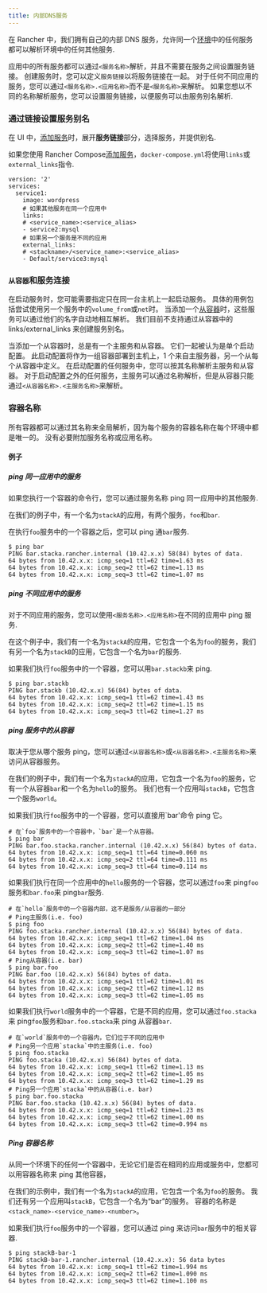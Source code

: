 ```yaml
---
title: 内部DNS服务
---
```


在 Rancher 中，我们拥有自己的内部 DNS 服务，允许同一个[环境](/docs/rancher1/configurations/environments/)中的任何服务都可以解析环境中的任何其他服务.

应用中的所有服务都可以通过`<服务名称>`解析，并且不需要在服务之间设置服务链接。 创建服务时，您可以定义`服务链接`以将服务链接在一起。 对于任何不同应用的服务，您可以通过`<服务名称>.<应用名称>`而不是`<服务名称>`来解析。 如果您想以不同的名称解析服务，您可以设置服务链接，以便服务可以由服务别名解析.

### 通过链接设置服务别名

在 UI 中，[添加服务](/docs/rancher1/infrastructure/cattle/adding-services/#在ui中添加服务)时，展开**服务链接**部分，选择服务，并提供别名.

如果您使用 Rancher Compose[添加服务](/docs/rancher1/infrastructure/cattle/adding-services/)，`docker-compose.yml`将使用`links`或`external_links`指令.

```
version: '2'
services:
  service1:
    image: wordpress
    # 如果其他服务在同一个应用中
    links:
    # <service_name>:<service_alias>
    - service2:mysql
    # 如果另一个服务是不同的应用
    external_links:
    # <stackname>/<service_name>:<service_alias>
    - Default/service3:mysql
```

### `从容器`和服务连接

在启动服务时，您可能需要指定只在同一台主机上一起启动服务。 具体的用例包括尝试使用另一个服务中的`volume_from`或`net`时。 当添加一个[从容器](/docs/rancher1/infrastructure/cattle/adding-services/#sidekick-服务)时，这些服务可以通过他们的名字自动地相互解析。 我们目前不支持通过从容器中的 links/external_links 来创建服务别名。

当添加一个从容器时，总是有一个主服务和从容器。 它们一起被认为是单个启动配置。 此启动配置将作为一组容器部署到主机上，1 个来自主服务器，另一个从每个从容器中定义。 在启动配置的任何服务中，您可以按其名称解析主服务和从容器。 对于启动配置之外的任何服务，主服务可以通过名称解析，但是从容器只能通过`<从容器名称>.<主服务名称>`来解析。

### 容器名称

所有容器都可以通过其名称来全局解析，因为每个服务的容器名称在每个环境中都是唯一的。 没有必要附加服务名称或应用名称。

#### 例子

##### ping 同一应用中的服务

如果您执行一个容器的命令行，您可以通过服务名称 ping 同一应用中的其他服务.

在我们的例子中，有一个名为`stackA`的应用，有两个服务，`foo`和`bar`.

在执行`foo`服务中的一个容器之后，您可以 ping 通`bar`服务.

```
$ ping bar
PING bar.stacka.rancher.internal (10.42.x.x) 58(84) bytes of data.
64 bytes from 10.42.x.x: icmp_seq=1 ttl=62 time=1.63 ms
64 bytes from 10.42.x.x: icmp_seq=2 ttl=62 time=1.13 ms
64 bytes from 10.42.x.x: icmp_seq=3 ttl=62 time=1.07 ms
```

##### ping 不同应用中的服务

对于不同应用的服务，您可以使用`<服务名称>.<应用名称>`在不同的应用中 ping 服务.

在这个例子中，我们有一个名为`stackA`的应用，它包含一个名为`foo`的服务，我们有另一个名为`stackB`的应用，它包含一个名为`bar`的服务.

如果我们执行`foo`服务中的一个容器，您可以用`bar.stackb`来 ping.

```
$ ping bar.stackb
PING bar.stackb (10.42.x.x) 56(84) bytes of data.
64 bytes from 10.42.x.x: icmp_seq=1 ttl=62 time=1.43 ms
64 bytes from 10.42.x.x: icmp_seq=2 ttl=62 time=1.15 ms
64 bytes from 10.42.x.x: icmp_seq=3 ttl=62 time=1.27 ms
```

##### ping 服务中的从容器

取决于您从哪个服务 ping，您可以通过`<从容器名称>`或`<从容器名称>.<主服务名称>`来访问从容器服务。

在我们的例子中，我们有一个名为`stackA`的应用，它包含一个名为`foo`的服务，它有一个从容器`bar`和一个名为`hello`的服务。 我们也有一个应用叫`stackB`，它包含一个服务`world`。

如果我们执行`foo`服务中的一个容器，您可以直接用`bar'命令 ping 它。

```
# 在`foo`服务中的一个容器中，`bar`是一个从容器。
$ ping bar
PING bar.foo.stacka.rancher.internal (10.42.x.x) 56(84) bytes of data.
64 bytes from 10.42.x.x: icmp_seq=1 ttl=64 time=0.060 ms
64 bytes from 10.42.x.x: icmp_seq=2 ttl=64 time=0.111 ms
64 bytes from 10.42.x.x: icmp_seq=3 ttl=64 time=0.114 ms
```

如果我们执行在同一个应用中的`hello`服务的一个容器，您可以通过`foo`来 ping`foo`服务和`bar.foo`来 ping`bar`服务.

```
# 在`hello`服务中的一个容器内部，这不是服务/从容器的一部分
# Ping主服务(i.e. foo)
$ ping foo
PING foo.stacka.rancher.internal (10.42.x.x) 56(84) bytes of data.
64 bytes from 10.42.x.x: icmp_seq=1 ttl=62 time=1.04 ms
64 bytes from 10.42.x.x: icmp_seq=2 ttl=62 time=1.40 ms
64 bytes from 10.42.x.x: icmp_seq=3 ttl=62 time=1.07 ms
# Ping从容器(i.e. bar)
$ ping bar.foo
PING bar.foo (10.42.x.x) 56(84) bytes of data.
64 bytes from 10.42.x.x: icmp_seq=1 ttl=62 time=1.01 ms
64 bytes from 10.42.x.x: icmp_seq=2 ttl=62 time=1.12 ms
64 bytes from 10.42.x.x: icmp_seq=3 ttl=62 time=1.05 ms
```

如果我们执行`world`服务中的一个容器，它是不同的应用，您可以通过`foo.stacka`来 ping`foo`服务和`bar.foo.stacka`来 ping 从容器`bar`.

```
# 在`world`服务中的一个容器内，它们位于不同的应用中
# Ping另一个应用`stacka`中的主服务(i.e. foo)
$ ping foo.stacka
PING foo.stacka (10.42.x.x) 56(84) bytes of data.
64 bytes from 10.42.x.x: icmp_seq=1 ttl=62 time=1.13 ms
64 bytes from 10.42.x.x: icmp_seq=2 ttl=62 time=1.05 ms
64 bytes from 10.42.x.x: icmp_seq=3 ttl=62 time=1.29 ms
# Ping另一个应用`stacka`中的从容器(i.e. bar)
$ ping bar.foo.stacka
PING bar.foo.stacka (10.42.x.x) 56(84) bytes of data.
64 bytes from 10.42.x.x: icmp_seq=1 ttl=62 time=1.23 ms
64 bytes from 10.42.x.x: icmp_seq=2 ttl=62 time=1.00 ms
64 bytes from 10.42.x.x: icmp_seq=3 ttl=62 time=0.994 ms
```

##### Ping 容器名称

从同一个环境下的任何一个容器中，无论它们是否在相同的应用或服务中，您都可以用容器名称来 ping 其他容器，

在我们的示例中，我们有一个名为`stackA`的应用，它包含一个名为`foo`的服务。 我们还有另一个应用叫`stackB`，它包含一个名为“bar”的服务。 容器的名称是`<stack_name>-<service_name>-<number>`。

如果我们执行`foo`服务中的一个容器，您可以通过 ping 来访问`bar`服务中的相关容器.

```
$ ping stackB-bar-1
PING stackB-bar-1.rancher.internal (10.42.x.x): 56 data bytes
64 bytes from 10.42.x.x: icmp_seq=1 ttl=62 time=1.994 ms
64 bytes from 10.42.x.x: icmp_seq=2 ttl=62 time=1.090 ms
64 bytes from 10.42.x.x: icmp_seq=3 ttl=62 time=1.100 ms
```
